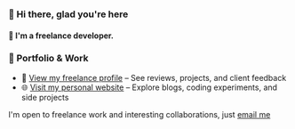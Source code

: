### 👋 Hi there, glad you're here

#### 🔭 I'm a freelance developer.

### 📂 Portfolio & Work
- 🌟 [View my freelance profile](https://www.fiverr.com/digiblankcanvas) – See reviews, projects, and client feedback  
- 🌐 [Visit my personal website](https://sonusfolio.com) – Explore blogs, coding experiments, and side projects

I'm open to freelance work and interesting collaborations, just [email me](mailto:sayhellotosonu@gmail.com)
